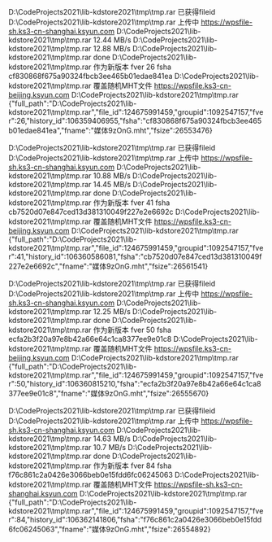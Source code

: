 D:\CodeProjects2021\lib-kdstore2021\tmp\tmp.rar 已获得fileid
D:\CodeProjects2021\lib-kdstore2021\tmp\tmp.rar 上传中
https://wpsfile-sh.ks3-cn-shanghai.ksyun.com
D:\CodeProjects2021\lib-kdstore2021\tmp\tmp.rar 12.44 MB/s
D:\CodeProjects2021\lib-kdstore2021\tmp\tmp.rar 12.88 MB/s
D:\CodeProjects2021\lib-kdstore2021\tmp\tmp.rar done
D:\CodeProjects2021\lib-kdstore2021\tmp\tmp.rar 作为新版本
fver 26 
 fsha cf830868f675a90324fbcb3ee465b01edae841ea
D:\CodeProjects2021\lib-kdstore2021\tmp\tmp.rar 覆盖随机MHT文件
https://wpsfile.ks3-cn-beijing.ksyun.com
D:\CodeProjects2021\lib-kdstore2021\tmp\tmp.rar {"full_path":"D:\\CodeProjects2021\\lib-kdstore2021\\tmp\\tmp.rar","file_id":124675991459,"groupid":1092547157,"fver":26,"history_id":106359406955,"fsha":"cf830868f675a90324fbcb3ee465b01edae841ea","fname":"媒体9zOnG.mht","fsize":26553476}

D:\CodeProjects2021\lib-kdstore2021\tmp\tmp.rar 已获得fileid
D:\CodeProjects2021\lib-kdstore2021\tmp\tmp.rar 上传中
https://wpsfile-sh.ks3-cn-shanghai.ksyun.com
D:\CodeProjects2021\lib-kdstore2021\tmp\tmp.rar 10.88 MB/s
D:\CodeProjects2021\lib-kdstore2021\tmp\tmp.rar 14.45 MB/s
D:\CodeProjects2021\lib-kdstore2021\tmp\tmp.rar done
D:\CodeProjects2021\lib-kdstore2021\tmp\tmp.rar 作为新版本
fver 41 
 fsha cb7520d07e847ced13d381310049f227e2e6692c
D:\CodeProjects2021\lib-kdstore2021\tmp\tmp.rar 覆盖随机MHT文件
https://wpsfile.ks3-cn-beijing.ksyun.com
D:\CodeProjects2021\lib-kdstore2021\tmp\tmp.rar {"full_path":"D:\\CodeProjects2021\\lib-kdstore2021\\tmp\\tmp.rar","file_id":124675991459,"groupid":1092547157,"fver":41,"history_id":106360586081,"fsha":"cb7520d07e847ced13d381310049f227e2e6692c","fname":"媒体9zOnG.mht","fsize":26561541}

D:\CodeProjects2021\lib-kdstore2021\tmp\tmp.rar 已获得fileid
D:\CodeProjects2021\lib-kdstore2021\tmp\tmp.rar 上传中
https://wpsfile-sh.ks3-cn-shanghai.ksyun.com
D:\CodeProjects2021\lib-kdstore2021\tmp\tmp.rar 12.25 MB/s
D:\CodeProjects2021\lib-kdstore2021\tmp\tmp.rar done
D:\CodeProjects2021\lib-kdstore2021\tmp\tmp.rar 作为新版本
fver 50 
 fsha ecfa2b3f20a97e8b42a66e64c1ca8377ee9e01c8
D:\CodeProjects2021\lib-kdstore2021\tmp\tmp.rar 覆盖随机MHT文件
https://wpsfile.ks3-cn-beijing.ksyun.com
D:\CodeProjects2021\lib-kdstore2021\tmp\tmp.rar {"full_path":"D:\\CodeProjects2021\\lib-kdstore2021\\tmp\\tmp.rar","file_id":124675991459,"groupid":1092547157,"fver":50,"history_id":106360815210,"fsha":"ecfa2b3f20a97e8b42a66e64c1ca8377ee9e01c8","fname":"媒体9zOnG.mht","fsize":26555670}

D:\CodeProjects2021\lib-kdstore2021\tmp\tmp.rar 已获得fileid
D:\CodeProjects2021\lib-kdstore2021\tmp\tmp.rar 上传中
https://wpsfile-sh.ks3-cn-shanghai.ksyun.com
D:\CodeProjects2021\lib-kdstore2021\tmp\tmp.rar 14.63 MB/s
D:\CodeProjects2021\lib-kdstore2021\tmp\tmp.rar 10.7 MB/s
D:\CodeProjects2021\lib-kdstore2021\tmp\tmp.rar done
D:\CodeProjects2021\lib-kdstore2021\tmp\tmp.rar 作为新版本
fver 84 
 fsha f76c861c2a0426e3066beb0e15fdd6fc06245063
D:\CodeProjects2021\lib-kdstore2021\tmp\tmp.rar 覆盖随机MHT文件
https://wpsfile-sh.ks3-cn-shanghai.ksyun.com
D:\CodeProjects2021\lib-kdstore2021\tmp\tmp.rar {"full_path":"D:\\CodeProjects2021\\lib-kdstore2021\\tmp\\tmp.rar","file_id":124675991459,"groupid":1092547157,"fver":84,"history_id":106362141806,"fsha":"f76c861c2a0426e3066beb0e15fdd6fc06245063","fname":"媒体9zOnG.mht","fsize":26554892}
